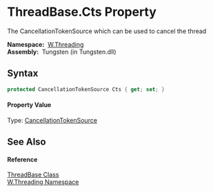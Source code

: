 ThreadBase.Cts Property
=======================
  The CancellationTokenSource which can be used to cancel the thread

  **Namespace:**  [W.Threading][1]  
  **Assembly:**  Tungsten (in Tungsten.dll)

Syntax
------

```csharp
protected CancellationTokenSource Cts { get; set; }
```

#### Property Value
Type: [CancellationTokenSource][2]

See Also
--------

#### Reference
[ThreadBase Class][3]  
[W.Threading Namespace][1]  

[1]: ../README.md
[2]: http://msdn.microsoft.com/en-us/library/dd321629
[3]: README.md
[4]: ../../_icons/Help.png